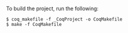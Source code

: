 To build the project, run the following:
```
$ coq_makefile -f _CoqProject -o CoqMakefile
$ make -f CoqMakefile
```
